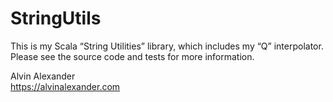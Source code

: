 StringUtils
===========

This is my Scala “String Utilities” library, which includes my “Q”
interpolator. Please see the source code and tests for more
information.

Alvin Alexander    
https://alvinalexander.com

